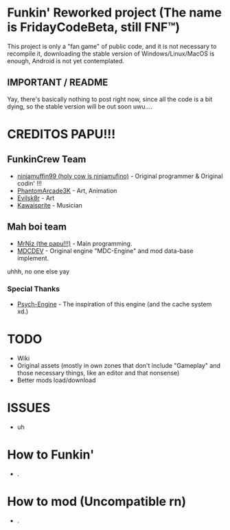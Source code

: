 # Funkin' Reworked project (The name is FridayCodeBeta, still FNF™)
This project is only a "fan game" of public code, and it is not necessary to recompile it, downloading the stable version of Windows/Linux/MacOS is enough, Android is not yet contemplated.
## IMPORTANT / README
Yay, there's basically nothing to post right now, since all the code is a bit dying, so the stable version will be out soon uwu....
# CREDITOS PAPU!!!
## FunkinCrew Team
- [ninjamuffin99 (holy cow is ninjamufino)](https://twitter.com/ninja_muffin99) - Original programmer & Original codin' !!!
- [PhantomArcade3K](https://twitter.com/phantomarcade3k) - Art, Animation
- [Evilsk8r](https://twitter.com/evilsk8r) - Art
- [Kawaisprite](https://twitter.com/kawaisprite) - Musician
## Mah boi team
- [MrNiz (the papu!!!)](https://twitter.com/mrnizekisde) - Main programming. 
- [MDCDEV](https://x.com/@mdc_dev) - Original engine "MDC-Engine" and mod data-base implement.

uhhh, no one else yay
### Special Thanks
- [Psych-Engine](https://github.com/ShadowMario/FNF-PsychEngine) - The inspiration of this engine (and the cache system xd.)
# TODO
- Wiki
- Original assets (mostly in own zones that don't include "Gameplay" and those necessary things, like an editor and that nonsense)
- Better mods load/download
# ISSUES
- uh
# How to Funkin'
- .
# How to mod (Uncompatible rn)
- .

